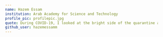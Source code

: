 ```yaml
---
name: Hazem Essam
institution: Arab Academy for Science and Technology
profile_pic: profilepic.jpg
quote: During COVID-19, I looked at the bright side of the quarantine and I learned new stuff.
github_user: hazemessamm
---
```

